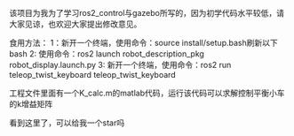 该项目为我为了学习ros2_control与gazebo所写的，因为初学代码水平较低，请大家见谅，也欢迎大家提出修改意见。

食用方法：
  1：新开一个终端，使用命令：source install/setup.bash刷新以下bash
  2: 使用命令：ros2 launch robot_description_pkg robot_display.launch.py
  3: 新开一个终端，使用命令：ros2 run teleop_twist_keyboard teleop_twist_keyboard

工程文件里面有一个K_calc.m的matlab代码，运行该代码可以求解控制平衡小车的k增益矩阵

看到这里了，可以给我一个star吗
